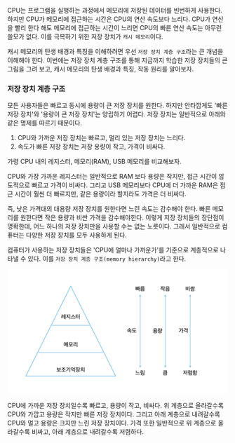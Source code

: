 CPU는 프로그램을 실행하는 과정에서 메모리에 저장된 데이터를 빈번하게 사용한다. 하지만 CPU가 메모리에 접근하는 시간은 CPU의 연산 속도보다 느리다. CPU가 연산을 빨리 한다 해도 메모리에 접근하는 시간이 느리면 CPU의 빠른 연산 속도는 아무런 쓸모가 없다. 이를 극복하기 위한 저장 장치가 `캐시 메모리`이다.

캐시 메모리의 탄생 배경과 특징을 이해하려면 우선 `저장 장치 계층 구조`라는 큰 개념을 이해해야 한다. 이번에는 저장 장치 계층 구조를 통해 지금까지 학습한 저장 장치들의 큰 그림을 그려 보고, 캐시 메모리의 탄생 배경과 특징, 작동 원리를 알아보자.

### 저장 장치 계층 구조
모든 사용자들은 빠르고 동시에 용량이 큰 저장 장치를 원한다. 하지만 안타깝게도 '빠른 저장 장치'와 '용량이 큰 저장 장치'는 양립하기 어렵다. 저장 장치는 일반적으로 아래와 같은 명제를 따르기 때문이다.
1. CPU와 가까운 저장 장치는 빠르고, 멀리 있는 저장 장치는 느리다.
2. 속도가 빠른 저장 장치는 저장 용량이 작고, 가격이 비싸다.

가령 CPU 내의 레지스터, 메모리(RAM), USB 메모리를 비교해보자.

CPU와 가장 가까운 레지스터는 일반적으로 RAM 보다 용량은 작지만, 접근 시간이 압도적으로 빠르고 가격이 비싸다. 그리고 USB 메모리보다 CPU에 더 가까운 RAM은 접근 시간이 훨씬 더 빠르지만, 같은 용량이라 할지라도 가격은 더 비싸다.

즉, 낮은 가격대의 대용량 저장 장치를 원한다면 느린 속도는 감수해야 한다. 빠른 메모리를 원한다면 작은 용량과 비싼 가격을 감수해야한다. 이렇게 저장 장치들의 장단점이 명확한데, 어느 하나의 저장 장치만을 사용할 수는 없는 노릇이다. 그래서 일반적으로 컴퓨터는 다양한 저장 장치를 모두 사용하게 된다.

컴퓨터가 사용하는 저장 장치들은 'CPU에 얼마나 가까운가'를 기준으로 계층적으로 나타낼 수 있다. 이를 `저장 장치 계층 구조(memory hierarchy)`라고 한다.

![메모리 계층 구조1](<images/Memory Hierarchy.001.jpeg>)

CPU에 가까운 저장 장치일수록 빠르고, 용량이 작고, 비싸다. 위 계층으로 올라갈수록 CPU와 가깝고 용량은 작지만 빠른 저장 장치이다. 그리고 아래 계층으로 내려갈수록 CPU와 멀고 용량은 크지만 느린 저장 장치이다. 가격 또한 일반적으로 위 계층으로 올라갈수록 비싸고, 아래 계층으로 내려갈수록 저렴하다.